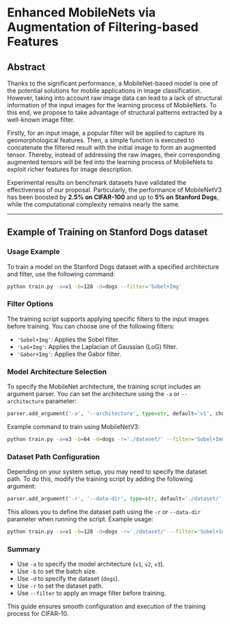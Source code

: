 # Enhanced MobileNets via Augmentation of Filtering-based Features

## Abstract

Thanks to the significant performance, a MobileNet-based model is one of the potential solutions for mobile applications in image classification. However, taking into account raw image data can lead to a lack of structural information of the input images for the learning process of MobileNets. To this end, we propose to take advantage of structural patterns extracted by a well-known image filter. 

Firstly, for an input image, a popular filter will be applied to capture its geomorphological features. Then, a simple function is executed to concatenate the filtered result with the initial image to form an augmented tensor. Thereby, instead of addressing the raw images, their corresponding augmented tensors will be fed into the learning process of MobileNets to exploit richer features for image description. 

Experimental results on benchmark datasets have validated the effectiveness of our proposal. Particularly, the performance of MobileNetV3 has been boosted by **2.5% on CIFAR-100** and up to **5% on Stanford Dogs**, while the computational complexity remains nearly the same.

---

## Example of Training on Stanford Dogs dataset

### Usage Example

To train a model on the Stanford Dogs dataset with a specified architecture and filter, use the following command:

```bash
python train.py -a=v1 -b=128 -d=dogs --filter='Sobel+Img'
```

### Filter Options

The training script supports applying specific filters to the input images before training. You can choose one of the following filters:

- `'Sobel+Img'`: Applies the Sobel filter.
- `'LoG+Img'`: Applies the Laplacian of Gaussian (LoG) filter.
- `'Gabor+Img'`: Applies the Gabor filter.

### Model Architecture Selection

To specify the MobileNet architecture, the training script includes an argument parser. You can set the architecture using the `-a` or `--architecture` parameter:

```python
parser.add_argument('-a', '--architecture', type=str, default='v1', choices=['v1', 'v2', 'v3'], help='Model architecture name.')
```

Example command to train using MobileNetV3:

```bash
python train.py -a=v3 -b=64 -d=dogs -r='./dataset/' --filter='Sobel+Img'
```

### Dataset Path Configuration

Depending on your system setup, you may need to specify the dataset path. To do this, modify the training script by adding the following argument:

```python
parser.add_argument('-r', '--data-dir', type=str, default='./dataset/', help='Dataset root path.')
```

This allows you to define the dataset path using the `-r` or `--data-dir` parameter when running the script. Example usage:

```bash
python train.py -a=v1 -b=128 -d=dogs -r='./dataset/' --filter='Sobel+Img'
```

### Summary
- Use `-a` to specify the model architecture (`v1`, `v2`, `v3`).
- Use `-b` to set the batch size.
- Use `-d` to specify the dataset (`dogs`).
- Use `-r` to set the dataset path.
- Use `--filter` to apply an image filter before training.

This guide ensures smooth configuration and execution of the training process for CIFAR-10.
